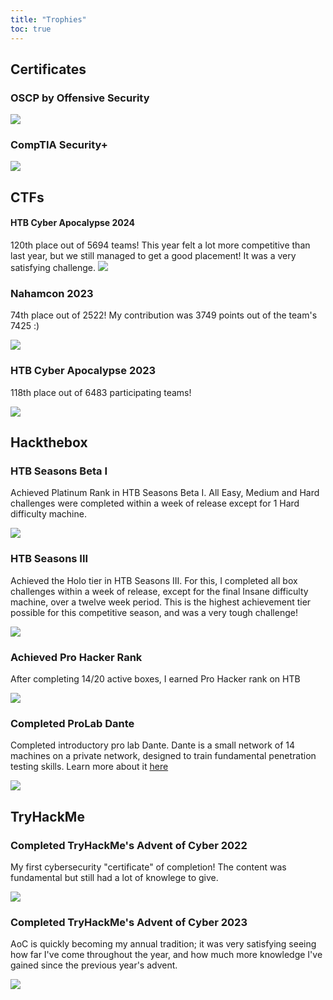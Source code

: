```yaml
---
title: "Trophies"
toc: true
---
```

## Certificates
### OSCP by Offensive Security
![](images/Cert.png)

### CompTIA Security+
![](images/Comptia.png)

## CTFs
#### HTB Cyber Apocalypse 2024
120th place out of 5694 teams! This year felt a lot more competitive than last year, but we still managed to get a good placement! It was a very satisfying challenge.
![](images/HTBCA2024.png)


### Nahamcon 2023
74th place out of 2522! My contribution was 3749 points out of the team's 7425 :)

![](images/nahamcon.png)

### HTB Cyber Apocalypse 2023
118th place out of 6483 participating teams!

![](images/cyberapocalypse.png)

## Hackthebox
### HTB Seasons Beta I
Achieved Platinum Rank in HTB Seasons Beta I. All Easy, Medium and Hard challenges were completed within a week of release except for 1 Hard difficulty machine.

![](images/HTB_Season1.png)

### HTB Seasons III
Achieved the Holo tier in HTB Seasons III. For this, I completed all box challenges within a week of release, except for the final Insane difficulty machine, over a twelve week period. This is the highest achievement tier possible for this competitive season, and was a very tough challenge!

![](images/holo3.png)

### Achieved Pro Hacker Rank
After completing 14/20 active boxes, I earned Pro Hacker rank on HTB

![](images/prohacker.png)

### Completed ProLab Dante
Completed introductory pro lab Dante. Dante is a small network of 14 machines on a private network, designed to train fundamental penetration testing skills. Learn more about it [here](https://www.hackthebox.com/newsroom/prolab-dante) 

![](images/Dante.png)

## TryHackMe
### Completed TryHackMe's Advent of Cyber 2022
My first cybersecurity "certificate" of completion! The content was fundamental but still had a lot of knowlege to give.

![](images/THM-D4VXZVJ05K.png)

### Completed TryHackMe's Advent of Cyber 2023
AoC is quickly becoming my annual tradition; it was very satisfying seeing how far I've come throughout the year, and how much more knowledge I've gained since the previous year's advent.

![](images/THM-4MBPZUYXL6.png)
